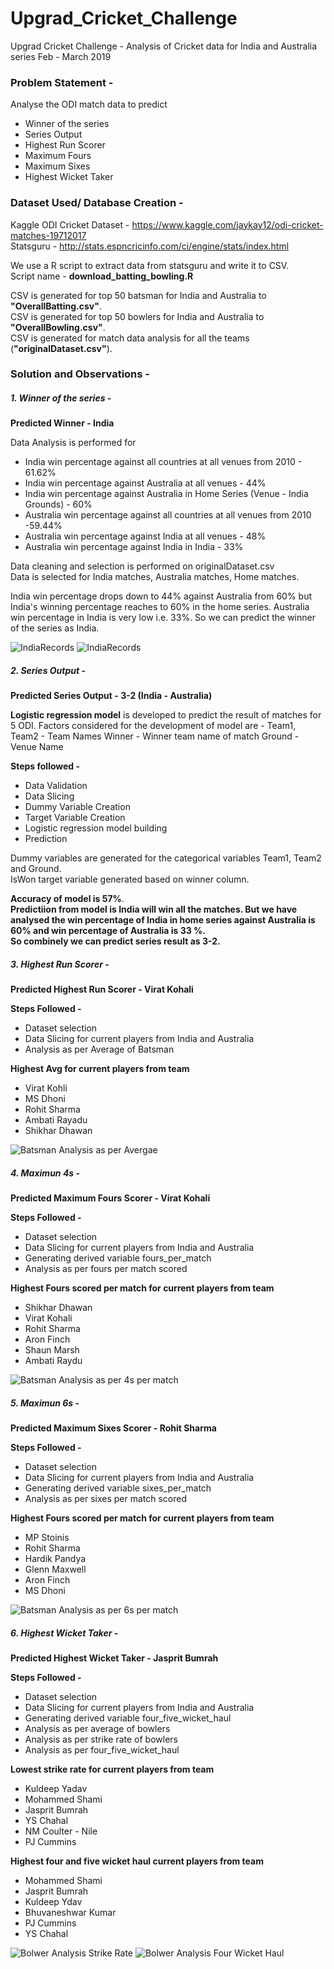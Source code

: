# Upgrad_Cricket_Challenge
Upgrad Cricket Challenge - Analysis of Cricket data for India and Australia series Feb - March 2019

### Problem Statement - 
Analyse the ODI match data to predict
- Winner of the series
- Series Output
- Highest Run Scorer
- Maximum Fours 
- Maximum Sixes
- Highest Wicket Taker

### Dataset Used/ Database Creation -
Kaggle ODI Cricket Dataset - https://www.kaggle.com/jaykay12/odi-cricket-matches-19712017<br/>
Statsguru - http://stats.espncricinfo.com/ci/engine/stats/index.html

We use a R script to extract data from statsguru and write it to CSV.<br>
Script name - **download_batting_bowling.R**

CSV is generated for top 50 batsman for India and Australia to **"OverallBatting.csv"**.<br/>
CSV is generated for top 50 bowlers for India and Australia to **"OverallBowling.csv"**.<br/>
CSV is generated for match data analysis for all the teams (**"originalDataset.csv"**).<br/>

### Solution and Observations -
##### 1. Winner of the series - 

**Predicted Winner - India**

Data Analysis is performed for 
- India win percentage against all countries at all venues from 2010 - 61.62%
- India win percentage against Australia at all venues - 44%
- India win percentage against Australia in Home Series (Venue - India Grounds) - 60%
- Australia win percentage against all countries at all venues from 2010 -59.44%
- Australia win percentage against India at all venues - 48%
- Australia win percentage against India in India - 33%

Data cleaning and selection is performed on originalDataset.csv<br/>
Data is selected for India matches, Australia matches, Home matches.<br/>

India win percentage drops down to 44% against Australia from 60% but India's winning percentage reaches to 60% in the home series.
Australia win percentage in India is very low i.e. 33%.
So we can predict the winner of the series as India.

![IndiaRecords](https://github.com/ameykarmarkar/Upgrad_Cricket_Challenge/blob/master/IndiaRecords.PNG)
![IndiaRecords](https://github.com/ameykarmarkar/Upgrad_Cricket_Challenge/blob/master/IndiaWinPerYear.PNG)

##### 2. Series Output -

**Predicted Series Output - 3-2 (India - Australia)**

**Logistic regression model** is developed to predict the result of matches for 5 ODI. 
Factors considered for the development of model are -
Team1, Team2 - Team Names
Winner - Winner team name of match
Ground - Venue Name

**Steps followed -** 
- Data Validation
- Data Slicing
- Dummy Variable Creation
- Target Variable Creation
- Logistic regression model building
- Prediction

Dummy variables are generated for the categorical variables Team1, Team2 and Ground.<br/>
IsWon target variable generated based on winner column.

**Accuracy of model is 57%**.<br/>
**Predictiion from model is India will win all the matches. But we have analysed the win percentage of India in home series against Australia is 60% and win percentage of Australia is 33 %.<br/>
So combinely we can predict series result as 3-2.** 

##### 3. Highest Run Scorer -
**Predicted Highest Run Scorer - Virat Kohali**

**Steps Followed -** 
- Dataset selection
- Data Slicing for current players from India and Australia
- Analysis as per Average of Batsman 

**Highest Avg for current players from team**
- Virat Kohli
- MS Dhoni
- Rohit Sharma
- Ambati Rayadu
- Shikhar Dhawan

![Batsman Analysis as per Avergae](https://github.com/ameykarmarkar/Upgrad_Cricket_Challenge/blob/master/BatsmanAverageAnalysis.png)

##### 4. Maximun 4s -
**Predicted Maximum Fours Scorer - Virat Kohali**

**Steps Followed -** 
- Dataset selection
- Data Slicing for current players from India and Australia
- Generating derived variable fours_per_match
- Analysis as per fours per match scored

**Highest Fours scored per match for current players from team**
- Shikhar Dhawan
- Virat Kohali
- Rohit Sharma
- Aron Finch
- Shaun Marsh
- Ambati Raydu

![Batsman Analysis as per 4s per match](https://github.com/ameykarmarkar/Upgrad_Cricket_Challenge/blob/master/FoursPerMatchAnalysis.png)

##### 5. Maximun 6s -
**Predicted Maximum Sixes Scorer - Rohit Sharma**

**Steps Followed -** 
- Dataset selection
- Data Slicing for current players from India and Australia
- Generating derived variable sixes_per_match
- Analysis as per sixes per match scored

**Highest Fours scored per match for current players from team**
- MP Stoinis
- Rohit Sharma
- Hardik Pandya
- Glenn Maxwell
- Aron Finch
- MS Dhoni

![Batsman Analysis as per 6s per match](https://github.com/ameykarmarkar/Upgrad_Cricket_Challenge/blob/master/SixesPerMatchAnalysis.png)

##### 6. Highest Wicket Taker -
**Predicted Highest Wicket Taker - Jasprit Bumrah**

**Steps Followed -** 
- Dataset selection
- Data Slicing for current players from India and Australia
- Generating derived variable four_five_wicket_haul
- Analysis as per average of bowlers
- Analysis as per strike rate of bowlers
- Analysis as per four_five_wicket_haul

**Lowest strike rate for current players from team**
- Kuldeep Yadav
- Mohammed Shami
- Jasprit Bumrah
- YS Chahal
- NM Coulter - Nile
- PJ Cummins

**Highest four and five wicket haul current players from team**
- Mohammed Shami
- Jasprit Bumrah
- Kuldeep Ydav
- Bhuvaneshwar Kumar
- PJ Cummins
- YS Chahal

![Bolwer Analysis Strike Rate](https://github.com/ameykarmarkar/Upgrad_Cricket_Challenge/blob/master/BowlersStrkeRateAnalysis.png)
![Bolwer Analysis Four Wicket Haul](https://github.com/ameykarmarkar/Upgrad_Cricket_Challenge/blob/master/FourAndFiveWicketAnalysis.png)



